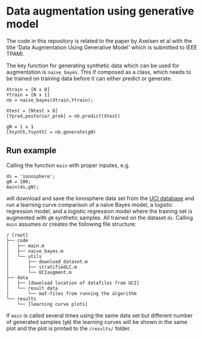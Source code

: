 
# Data augmentation using generative model
The code in this repository is related to the paper by Axelsen et al with the title 'Data Augmentation Using Generative Model' which is submitted to IEEE TPAMI.

The key function for generating synthetic data which can be used for augmentation is `naive_bayes`.
This if composed as a class, which needs to be trained on training data before it can either predict or generate.
```
Xtrain = [N x D]
Ytrain = [N x 1]
nb = naive_bayes(Xtrain,Ytrain);

Xtest = [Ntest x D]
[Ypred,posterior_prob] = nb.predict(Xtest)

gN = 1 x 1
[Xsynth,Ysynth] = nb.generate(gN)
```
## Run example
Calling the function `main` with proper inputes, e.g. 
```
ds = 'ionosphere';
gN = 100;
main(ds,gN);
```
will download and save the Ionosphere data set from the [UCI database](https://archive.ics.uci.edu/ml/index.php) and run a learning curve comparison of a naïve Bayes model, a logistic regression model, and a logistic regression model where the training set is augmented with `gN` synthetic samples. All trained on the dataset `ds`.
Calling `main` assumes or creates the following file structure:
```
/ [root]
├── code
│   ├── main.m
│   ├── naive_bayes.m
│   └── utils 
│       ├── download_dataset.m 
│       ├── stratifiedLC.m
│       └── UCIaugment.m
├── data
│   ├── [download location of datafiles from UCI]
|   └── result_data
|       └── mat-files from running the algorithm
└── results
    └── [learning curve plots]
```
If `main` is called several times using the same data set but different number of generated samples (`gN`) the learning curves will be shown in the same plot and the plot is printed to the `/results/` folder.
